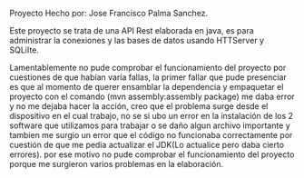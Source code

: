 Proyecto Hecho por: Jose Francisco Palma Sanchez.

Este proyecto se trata de una API Rest elaborada en java, es para administrar la conexiones y las bases de datos usando HTTServer y SQLiIte.

Lamentablemente no pude comprobar el funcionamiento del proyecto por cuestiones de que habían varía fallas, la primer fallar que pude presenciar es que al momento de querer ensamblar la dependencia y empaquetar el proyecto con el comando (mvn assembly:assembly package) me daba error y no me dejaba hacer la acción, creo que el problema surge desde el dispositivo en el cual trabajo, no se si ubo un error en la instalación de los 2 software que utilizamos para trabajar o se daño algun archivo importante y tambien me surgio un error que el código no funcionaba correctamente por cuestión de que me pedia actualizar el JDK(Lo actualice pero daba cierto errores). por ese motivo no pude comprobar el funcionamiento del proyecto porque me surgieron varios problemas en la elaboración.
